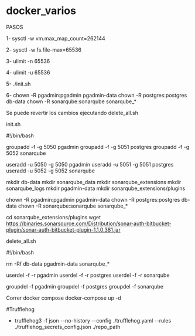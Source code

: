 # docker_varios


PASOS

1- sysctl -w vm.max_map_count=262144

2- sysctl -w fs.file-max=65536

3- ulimit -n 65536

4- ulimit -u 65536

5- ./init.sh

6- chown -R pgadmin:pgadmin pgadmin-data
   chown -R postgres:postgres db-data
   chown -R sonarqube:sonarqube sonarqube_*

Se puede revertir los cambios ejecutando delete_all.sh

init.sh

#!/bin/bash

groupadd -f -g 5050 pgadmin
groupadd -f -g 5051 postgres
groupadd -f -g 5052 sonarqube

useradd -u 5050 -g 5050 pgadmin
useradd -u 5051 -g 5051 postgres
useradd -u 5052 -g 5052 sonarqube

mkdir db-data
mkdir sonarqube_data
mkdir sonarqube_extensions
mkdir sonarqube_logs
mkdir pgadmin-data
mkdir sonarqube_extensions/plugins

chown -R pgadmin:pgadmin pgadmin-data
chown -R postgres:postgres db-data
chown -R sonarqube:sonarqube sonarqube_*

cd sonarqube_extensions/plugins
wget https://binaries.sonarsource.com/Distribution/sonar-auth-bitbucket-plugin/sonar-auth-bitbucket-plugin-1.1.0.381.jar


delete_all.sh

#!/bin/bash

rm -Rf db-data pgadmin-data sonarqube_*

userdel -f -r pgadmin
userdel -f -r postgres
userdel -f -r sonarqube

groupdel -f pgadmin
groupdel -f postgres
groupdel -f sonarqube


Correr docker compose
docker-compose up -d



#Trufflehog

- trufflehog3 -f json --no-history --config ./trufflehog.yaml --rules ./trufflehog_secrets_config.json ./repo_path
  

